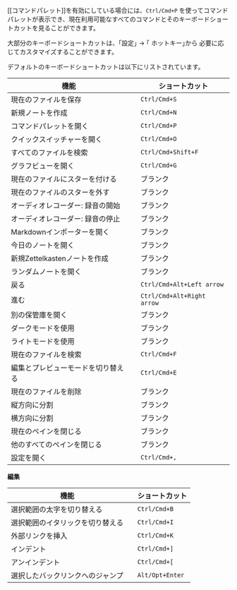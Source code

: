 [[コマンドパレット]]を有効にしている場合には、`Ctrl/Cmd+P` を使ってコマンドパレットが表示でき、現在利用可能なすべてのコマンドとそのキーボードショートカットを見ることができます。

大部分のキーボードショートカットは、｢設定｣ → ｢ ホットキー｣から
必要に応じてカスタマイズすることができます。

デフォルトのキーボードショートカットは以下にリストされています。

機能                        |   | ショートカット          
------------------------------- | - | ------------------
現在のファイルを保存               |   | `Ctrl/Cmd+S`      
新規ノートを作成                 |   | `Ctrl/Cmd+N`      
コマンドパレットを開く           |   | `Ctrl/Cmd+P`      
クイックスイッチャーを開く             |   | `Ctrl/Cmd+O`      
すべてのファイルを検索             |   | `Ctrl/Cmd+Shift+F`
グラフビューを開く                 |   | `Ctrl/Cmd+G`      
現在のファイルにスターを付ける               |   | ブランク             
現在のファイルのスターを外す             |   | ブランク             
オーディオレコーダー: 録音の開始  |   | ブランク             
オーディオレコーダー: 録音の停止  |   | ブランク             
Markdownインポーターを開く         |   | ブランク             
今日のノートを開く               |   | ブランク             
新規Zettelkastenノートを作成    |   | ブランク             
ランダムノートを開く                |   | ブランク             
戻る                   |   | `Ctrl/Cmd+Alt+Left arrow`  
進む                |   | `Ctrl/Cmd+Alt+Right arrow`  
別の保管庫を開く             |   | ブランク             
ダークモードを使用                   |   | ブランク             
ライトモードを使用                  |   | ブランク             
現在のファイルを検索             |   | `Ctrl/Cmd+F`      
編集とプレビューモードを切り替える        |   | `Ctrl/Cmd+E`      
現在のファイルを削除             |   | ブランク             
縦方向に分割                  |   | ブランク             
横方向に分割                |   | ブランク             
現在のペインを閉じる               |   | ブランク             
他のすべてのペインを閉じる           |   | ブランク             
設定を開く                   |   | `Ctrl/Cmd+,`      

**編集**

機能             |   | ショートカット    
-------------------- | - | ------------
選択範囲の太字を切り替える   |   | `Ctrl/Cmd+B` 
選択範囲のイタリックを切り替える |   | `Ctrl/Cmd+I`
外部リンクを挿入 |   | `Ctrl/Cmd+K`
インデント               |   | `Ctrl/Cmd+]`
アンインデント             |   | `Ctrl/Cmd+[`
選択したバックリンクへのジャンプ     |   | `Alt/Opt+Enter`
